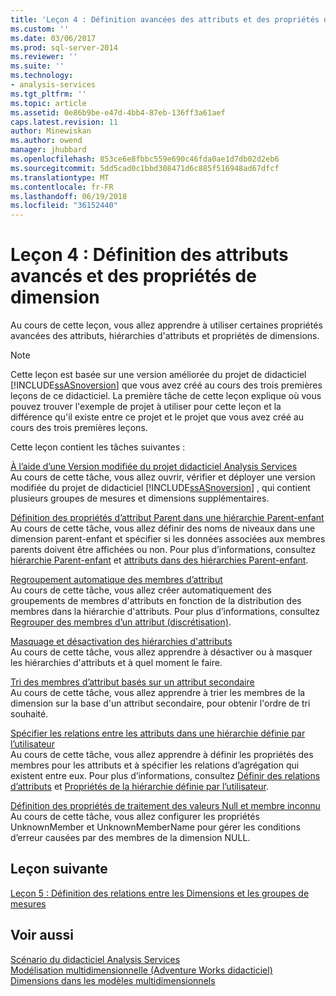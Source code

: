 ```yaml
---
title: 'Leçon 4 : Définition avancées des attributs et des propriétés de Dimension | Documents Microsoft'
ms.custom: ''
ms.date: 03/06/2017
ms.prod: sql-server-2014
ms.reviewer: ''
ms.suite: ''
ms.technology:
- analysis-services
ms.tgt_pltfrm: ''
ms.topic: article
ms.assetid: 0e86b9be-e47d-4bb4-87eb-136ff3a61aef
caps.latest.revision: 11
author: Minewiskan
ms.author: owend
manager: jhubbard
ms.openlocfilehash: 853ce6e8fbbc559e690c46fda0ae1d7db02d2eb6
ms.sourcegitcommit: 5dd5cad0c1bbd308471d6c885f516948ad67dfcf
ms.translationtype: MT
ms.contentlocale: fr-FR
ms.lasthandoff: 06/19/2018
ms.locfileid: "36152440"
---
```

# <a name="lesson-4-defining-advanced-attribute-and-dimension-properties"></a>Leçon 4 : Définition des attributs avancés et des propriétés de dimension
  Au cours de cette leçon, vous allez apprendre à utiliser certaines propriétés avancées des attributs, hiérarchies d'attributs et propriétés de dimensions.  
  
> [!NOTE]  
>  Cette leçon est basée sur une version améliorée du projet de didacticiel [!INCLUDE[ssASnoversion](../includes/ssasnoversion-md.md)] que vous avez créé au cours des trois premières leçons de ce didacticiel. La première tâche de cette leçon explique où vous pouvez trouver l'exemple de projet à utiliser pour cette leçon et la différence qu'il existe entre ce projet et le projet que vous avez créé au cours des trois premières leçons.  
  
 Cette leçon contient les tâches suivantes :  
  
 [À l’aide d’une Version modifiée du projet didacticiel Analysis Services](lesson-4-1-using-a-modified-version-of-the-analysis-services-tutorial-project.md)  
 Au cours de cette tâche, vous allez ouvrir, vérifier et déployer une version modifiée du projet de didacticiel [!INCLUDE[ssASnoversion](../includes/ssasnoversion-md.md)] , qui contient plusieurs groupes de mesures et dimensions supplémentaires.  
  
 [Définition des propriétés d’attribut Parent dans une hiérarchie Parent-enfant](lesson-4-2-defining-parent-attribute-properties-in-a-parent-child-hierarchy.md)  
 Au cours de cette tâche, vous allez définir des noms de niveaux dans une dimension parent-enfant et spécifier si les données associées aux membres parents doivent être affichées ou non. Pour plus d’informations, consultez [hiérarchie Parent-enfant](multidimensional-models/parent-child-dimension.md) et [attributs dans des hiérarchies Parent-enfant](multidimensional-models/parent-child-dimension-attributes.md).  
  
 [Regroupement automatique des membres d’attribut](lesson-4-3-automatically-grouping-attribute-members.md)  
 Au cours de cette tâche, vous allez créer automatiquement des groupements de membres d'attributs en fonction de la distribution des membres dans la hiérarchie d'attributs. Pour plus d’informations, consultez [Regrouper des membres d’un attribut &#40;discrétisation&#41;](multidimensional-models/attribute-properties-group-attribute-members.md).  
  
 [Masquage et désactivation des hiérarchies d'attributs](../analysis-services/lesson-4-4-hiding-and-disabling-attribute-hierarchies.md)  
 Au cours de cette tâche, vous allez apprendre à désactiver ou à masquer les hiérarchies d'attributs et à quel moment le faire.  
  
 [Tri des membres d’attribut basés sur un attribut secondaire](lesson-4-5-sorting-attribute-members-based-on-a-secondary-attribute.md)  
 Au cours de cette tâche, vous allez apprendre à trier les membres de la dimension sur la base d'un attribut secondaire, pour obtenir l'ordre de tri souhaité.  
  
 [Spécifier les relations entre les attributs dans une hiérarchie définie par l’utilisateur](4-6-specifying-attribute-relationships-in-user-defined-hierarchy.md)  
 Au cours de cette tâche, vous allez apprendre à définir les propriétés des membres pour les attributs et à spécifier les relations d’agrégation qui existent entre eux. Pour plus d’informations, consultez [Définir des relations d’attributs](multidimensional-models/attribute-relationships-define.md) et [Propriétés de la hiérarchie définie par l’utilisateur](multidimensional-models-olap-logical-dimension-objects/user-hierarchies-properties.md).  
  
 [Définition des propriétés de traitement des valeurs Null et membre inconnu](lesson-4-7-defining-the-unknown-member-and-null-processing-properties.md)  
 Au cours de cette tâche, vous allez configurer les propriétés UnknownMember et UnknownMemberName pour gérer les conditions d’erreur causées par des membres de la dimension NULL.  
  
## <a name="next-lesson"></a>Leçon suivante  
 [Leçon 5 : Définition des relations entre les Dimensions et les groupes de mesures](lesson-5-defining-relationships-between-dimensions-and-measure-groups.md)  
  
## <a name="see-also"></a>Voir aussi  
 [Scénario du didacticiel Analysis Services](analysis-services-tutorial-scenario.md)   
 [Modélisation multidimensionnelle &#40;Adventure Works didacticiel&#41;](multidimensional-modeling-adventure-works-tutorial.md)   
 [Dimensions dans les modèles multidimensionnels](multidimensional-models/dimensions-in-multidimensional-models.md)  
  
  